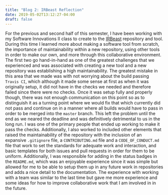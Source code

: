 ```yaml
---
title: "Blog 2: IRBeast Reflection"
date: 2019-05-02T13:12:27-04:00
draft: false
---
```

For the previous and second half of this semester, I have been working with my Software Innovations II class to create to the [IRBeast](https://github.com/GatorEducator/IRBeast) repository and tool. During this time I learned more about making a software tool from scratch, the importance of maintainability within a new repository, using other tools in order to make our own, and more through this collaborative environment. The first two go hand-in-hand as one of the greatest challenges that we experienced and was associated with creating a new tool and a new repository was establishing a high maintainability. The greatest mistake in this area that we made was with not worrying about the build passing `Travis CI`, which although it made some sense at first as when it was originally setup, it did not have in the checks we needed and therefore failed since there were no checks. Once it was setup fully and properly though, there was not enough communication on this point so as to distinguish it as a turning point where we would fix that which currently did not pass and continue on in a manner where all builds would have to pass in order to be merged into the `master` branch. This left the problem until the end as we neared the deadline and was definitively detrimental to us in the long run. I was one of the primary people that ended up working to make it pass the checks. Additionally, I also worked to included other elements that raised the maintainability of the repository with the inclusion of an expansive `.gitignore` file, a `CONTRIBUTING.md` file and a `CODE_OF_CONDUCT.md` file that work to set the standards for adequate work and interaction, and basic templates for both issues and pull requests in order for them to be uniform. Additionally, I was responsible for adding in the status badges in the `README.md`, which was an enjoyable experience since it was simple but allowed for me to be able to setup them up in any future work in repositories and adds a nice detail to the documentation. The experience with working with a team was similar to the last time but gave me more experience and some ideas for how to improve collaborative work that I am involved in in the future.
